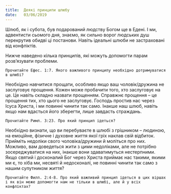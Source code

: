 ```yaml
---
title:  Деякі принципи шлюбу
date:   03/06/2019
---
```


Шлюб, як і субота, був подарований людству Богом ще в Едені. І ми, адвентисти сьомого дня, знаємо, як сильно ворог людських душ перекрутив обидві ці постанови. Навіть ідеальні шлюби не застраховані від конфліктів.

Нижче наведено кілька принципів, які можуть допомогти парам розв’язувати проблеми.

`Прочитайте Ефес. 1:7. Якого важливого принципу необхідно дотримуватися в шлюбі?`

Необхідно навчитися прощати, особливо якщо ваш чоловік/дружина не заслуговує прощення. Кожен може пробачити того, хто заслуговує на це. Це навіть складно назвати прощенням. Справжнє прощення – це прощення тих, хто цього не заслуговує. Господь простив нас через Ісуса Христа, і ми повинні чинити так само. Інакше наш шлюб, навіть якщо нам вдасться його зберегти, лише завдасть страждань.

`Прочитайте Римл. 3:23. Про який принцип ідеться?`

Необхідно визнати, що ви перебуваєте в шлюбі з грішником – людиною, на емоційне, фізичне і духовне життя якої гріх наклав свій відбиток. Прийміть недоліки свого чоловіка/дружини й моліться про них. Можливо, вам доведеться жити з цими недоліками, але не потрібно зосереджуватися на них, інакше вони здаватимуться нестерпними. Якщо святий і досконалий Бог через Христа приймає нас такими, якими ми є, то хіба ми, несвяті й недосконалі, не повинні чинити так само з нашим супутником життя?

`Прочитайте Филп. 2:4-8. Про який важливий принцип ідеться в цих віршах і як він може допомогти нам не тільки в шлюбі, але й у всіх конфліктах?`